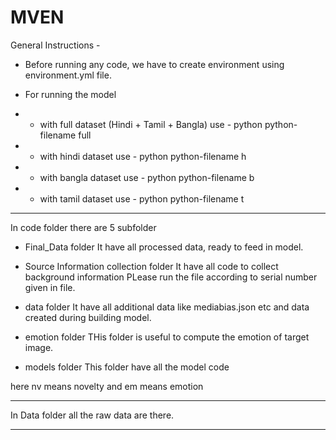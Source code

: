 # MVEN

General Instructions -

* Before running any code, we have to create environment using environment.yml file.

* For running the model 
* * with full dataset (Hindi + Tamil + Bangla) use - python python-filename full
* * with hindi dataset use - python python-filename h
* * with bangla dataset use - python python-filename b
* * with tamil dataset use - python python-filename t

------------------------------------------------------------------------

In code folder there are 5 subfolder 

* Final_Data folder 
It have all processed data, ready to feed in model.

* Source Information collection folder
It have all code to collect background information
PLease run the file according to serial number given in file.

* data folder
It have all additional data like mediabias.json etc and data created during building model.

* emotion folder
THis folder is useful to compute the emotion of target image.

* models folder
This folder have all the model code

here nv means novelty
and em means emotion

----------------------------------------------------------------------

In Data folder all the raw data are there.

----------------------------------------------------------------------
